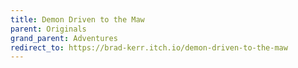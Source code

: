 ```yaml
---
title: Demon Driven to the Maw
parent: Originals
grand_parent: Adventures
redirect_to: https://brad-kerr.itch.io/demon-driven-to-the-maw
---
```

